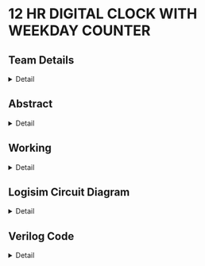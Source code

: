 # 12 HR DIGITAL CLOCK WITH WEEKDAY COUNTER


## Team Details
<details>
   <summary>Detail</summary>
   
>Semester:3rd Sem B. Tech, CSE

>Section :S1

>Member-1:ADITHYA B M , 221CS104 ,adithyabm.221cs104@nitk.edu.in

>Member-2:ARUN M MYAGERI , 221CS113 ,arunmmyageri.221cs113@nitk.edu.in

>Member-3:KETHAVATH MUNI , 221CS131 ,kethavathmuni.221cs131@nitk.edu.in
 </details>


## Abstract
<details>
  <summary>Detail</summary>
A 12-hour digital clock with a weekday counter is a digital timekeeping device that displays time in a 12-hour format, with AM (Ante Meridiem) and PM (Post Meridiem) indications. It also provides the functionality to keep track of the weekday Digital clocks are ubiquitous in our daily lives, and understanding how they work can be a fascinating journey into the world of digital electronics. The "12-Hour Digital Clock with AM/PM Toggle" project is an exploration of digital logic circuits, sequential logic, and the fundamentals of timekeeping. This project is often a stepping stone for students and electronics enthusiasts to learn and apply their knowledge in a hands-on manner.   


Motivation:
----------
> Motivation for this project stems from various factors that include may be of educational purpose , professional development, hands on learning , clock customization, fun and challenge ,learning about the counters and etc.

Unique Contribution :
--------------------
>1."Our digital 12-hour clock boasts a sleek, minimalist design that seamlessly blends with modern decor, making it a unique and stylish addition to any room."

>2."With a user-friendly interface and intuitive button controls, our clock simplifies time and weekday settings, providing a hassle-free experience."

>3.In market we have seen lot of clocks but our clock consist of week count also. 

Function :
---------
>• Digital Logic Circuits: The project delves into the basics of digital logic circuits, offering a practical demonstration of how flip-flops, counters, and 
   logic gates can be used to create a functional timekeeping system.

>• Sequential Logic: It introduces the concept of sequential logic, emphasizing the importance of state machines in keeping track of time.

>• Flip-Flop Operation: The utilization of JK flip-flops to store and update time, information provides an opportunity for individuals to understand flip-flop operation and its role in data storage.

>• Binary Counting: The project showcases binary counting as a means of representing hours and minutes, reinforcing binary concepts and their practical applications.

>• Display Technology: The use of 7-segment displays illustrates how digital information is visually presented, giving insight into LED technologies and multiplexing displays.

>• Timekeeping Fundamentals: Through this project, learners gain insights into the fundamental concepts of timekeeping, including the 12-hour clock format and the differentiation between AM and PM.

</details>




## Working
<details>
   <summary>Detail</summary>
 
   Working Principle:
   -----------------
   
   > Initialization: The system. initializes variables for hours, minutes, seconds, and the day of the week.

   > Time Retrieval: The current time is obtained, either from system time or user input.
   
   > Display Time: The obtained time is displayed on the digital clock.
   
   > AM/PM Check: The system checks whether the current time is in the AM or PM.
   
   > Weekday Update: The day of the week is updated based on the current time. 
   
   > Weekday Display: The updated day of the week is displayed alongside the time.
   
   > Midnight Check: If the time is midnight (12:00 AM), the weekday counter resets to the first day of the week.
   
   > Time Increment: Seconds are incremented, and checks are performed for reaching 60 seconds, 60 minutes, and 12 hours.
   
   > Display Update: The digital clock display is updated with the new time and weekday information.

  INPUTS:
  
   • Clk (Clock Signal): Represents the clock signal.

   • AM_PM_Toggle: Toggle signal to switch between AM and PM.

   • Hour (0-11): Represents the current hour(in a 12-hour format).

  • Minute (0-59): Represents the current minute.

  • Seconds (0-59):Represents the current seconds.

  • 3 : 8 decoder for week day representation.

OUTPUTS:

  • Hour_Display (0-11): The displayed hour on the 7-segment display.

  • Minute_Display (00-59): The displayed minute on the 7-segment display.

  • Second_Display ( 00-59): The displayed second on the 7-segment display.

  • AM_LED: LED indicator for AM.

  • PM_LED: LED indicator for PM.

  • Weekday Counter with decoder.

FUNCTION TABLE:
![image](https://github.com/ADITHYASHETTY123/Digital_clock/assets/150215004/7fcb2ec2-af73-4feb-acc5-983ba4de9d01)

Flow chart:
![image](https://github.com/ADITHYASHETTY123/Digital_clock/assets/150215004/1ac0d006-22fb-46d0-a746-281bc81ca8aa)

</details>

## Logisim Circuit Diagram
<details>
   <summary>Detail</summary>
   
   ![image](https://github.com/ADITHYASHETTY123/Digital_clock/assets/150215004/19b7e2d8-8c08-48ba-9e6e-b256cd5e13aa)

</details>

## Verilog Code 
<details>
   <summary>Detail</summary>
   "Digital_Clock.v"

   
    module Digital_Clock(
    Clk_1sec,  
    reset,    
    seconds,
    minutes,
    hours);


    input Clk_1sec;  
    input reset;

    output [5:0] seconds;
    output [5:0] minutes;
    output [4:0] hours;

    reg [5:0] seconds;
    reg [5:0] minutes;
    reg [4:0] hours; 

    always @(posedge(Clk_1sec) or posedge(reset))
    begin
    if(reset == 1'b1) begin
        
        seconds = 0;
        minutes = 0;
        hours = 0;
    end
    else if(Clk_1sec == 1'b1) begin  
        seconds = seconds + 1;
        if(seconds == 60) begin 
            seconds = 0;  
            minutes = minutes + 1;
            if(minutes == 60) begin 
                minutes = 0; 
                hours = hours + 1;  
                if(hours ==  24) begin  
                    hours = 0; 
                end 
            end
        end     
    end
    end

    endmodule


   

TESTBENCH FILE:
"tb_clock.v"


    module tb_clock;

    // Inputs
    reg Clk_1sec;
    reg reset;
    // Outputs
    wire [5:0] seconds;
    wire [5:0] minutes;
    wire [4:0] hours;

    // Instantiate the Unit Under Test (UUT)
    Digital_Clock uut (
        .Clk_1sec(Clk_1sec), 
        .reset(reset), 
        .seconds(seconds), 
        .minutes(minutes), 
        .hours(hours)
    ); 
    
    //Generating the Clock with `1 Hz frequency
    initial Clk_1sec = 0;
    always #50000000 Clk_1sec = ~Clk_1sec;  //Every 0.5 sec toggle the clock.

    initial begin
        reset = 1;
        // Wait 100 ns for global reset to finish
        #100;
        reset = 0;  
    end      
    endmodule
</details>

